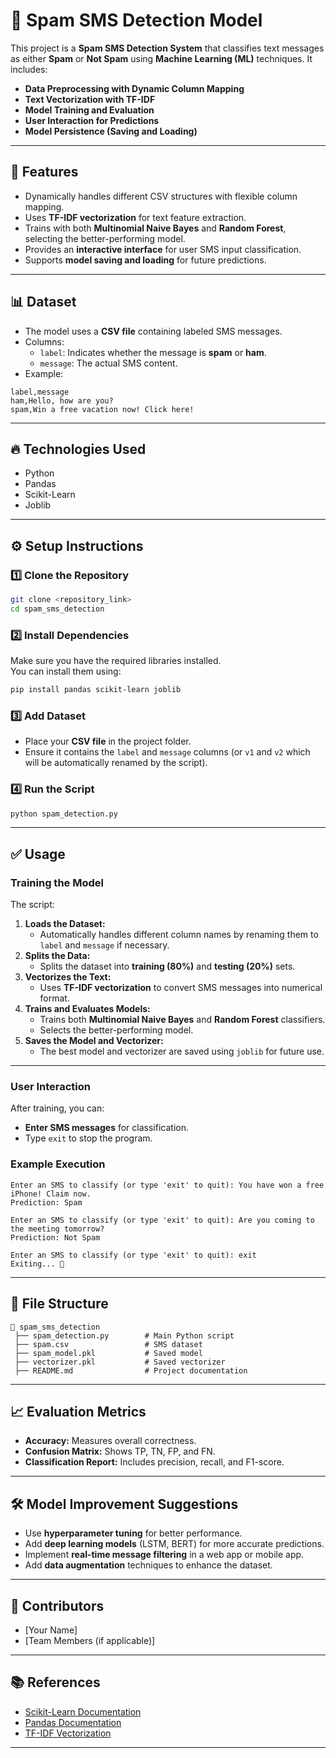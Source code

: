 # 📌 **Spam SMS Detection Model**
This project is a **Spam SMS Detection System** that classifies text messages as either **Spam** or **Not Spam** using **Machine Learning (ML)** techniques. It includes:
- **Data Preprocessing with Dynamic Column Mapping**
- **Text Vectorization with TF-IDF**
- **Model Training and Evaluation**
- **User Interaction for Predictions**
- **Model Persistence (Saving and Loading)**

---

## 🚀 **Features**
- Dynamically handles different CSV structures with flexible column mapping.  
- Uses **TF-IDF vectorization** for text feature extraction.  
- Trains with both **Multinomial Naive Bayes** and **Random Forest**, selecting the better-performing model.  
- Provides an **interactive interface** for user SMS input classification.  
- Supports **model saving and loading** for future predictions.  

---

## 📊 **Dataset**
- The model uses a **CSV file** containing labeled SMS messages.
- Columns:  
    - `label`: Indicates whether the message is **spam** or **ham**.  
    - `message`: The actual SMS content.  
- Example:  
```
label,message  
ham,Hello, how are you?  
spam,Win a free vacation now! Click here!  
```

---

## 🔥 **Technologies Used**
- Python  
- Pandas  
- Scikit-Learn  
- Joblib  

---

## ⚙️ **Setup Instructions**

### 1️⃣ **Clone the Repository**
```bash
git clone <repository_link>
cd spam_sms_detection
```

### 2️⃣ **Install Dependencies**
Make sure you have the required libraries installed.  
You can install them using:
```bash
pip install pandas scikit-learn joblib
```

### 3️⃣ **Add Dataset**
- Place your **CSV file** in the project folder.  
- Ensure it contains the `label` and `message` columns (or `v1` and `v2` which will be automatically renamed by the script).

### 4️⃣ **Run the Script**
```bash
python spam_detection.py
```

---

## ✅ **Usage**

### **Training the Model**
The script:
1. **Loads the Dataset:**  
   - Automatically handles different column names by renaming them to `label` and `message` if necessary.  
2. **Splits the Data:**  
   - Splits the dataset into **training (80%)** and **testing (20%)** sets.  
3. **Vectorizes the Text:**  
   - Uses **TF-IDF vectorization** to convert SMS messages into numerical format.  
4. **Trains and Evaluates Models:**  
   - Trains both **Multinomial Naive Bayes** and **Random Forest** classifiers.  
   - Selects the better-performing model.  
5. **Saves the Model and Vectorizer:**  
   - The best model and vectorizer are saved using `joblib` for future use.  

---

### **User Interaction**
After training, you can:
- **Enter SMS messages** for classification.  
- Type `exit` to stop the program.  

### **Example Execution**
```
Enter an SMS to classify (or type 'exit' to quit): You have won a free iPhone! Claim now.
Prediction: Spam

Enter an SMS to classify (or type 'exit' to quit): Are you coming to the meeting tomorrow?
Prediction: Not Spam

Enter an SMS to classify (or type 'exit' to quit): exit  
Exiting... 🚀
```

---

## 📁 **File Structure**
```
📂 spam_sms_detection  
 ├── spam_detection.py        # Main Python script  
 ├── spam.csv                 # SMS dataset  
 ├── spam_model.pkl           # Saved model  
 ├── vectorizer.pkl           # Saved vectorizer  
 ├── README.md                # Project documentation  
```

---

## 📈 **Evaluation Metrics**
- **Accuracy:** Measures overall correctness.  
- **Confusion Matrix:** Shows TP, TN, FP, and FN.  
- **Classification Report:** Includes precision, recall, and F1-score.  

---

## 🛠️ **Model Improvement Suggestions**
- Use **hyperparameter tuning** for better performance.  
- Add **deep learning models** (LSTM, BERT) for more accurate predictions.  
- Implement **real-time message filtering** in a web app or mobile app.  
- Add **data augmentation** techniques to enhance the dataset.  

---

## 🚀 **Contributors**
- [Your Name]  
- [Team Members (if applicable)]  

---

## 📚 **References**
- [Scikit-Learn Documentation](https://scikit-learn.org/)  
- [Pandas Documentation](https://pandas.pydata.org/)  
- [TF-IDF Vectorization](https://en.wikipedia.org/wiki/Tf%E2%80%93idf)  

---


